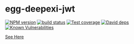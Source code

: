 # egg-deepexi-jwt

[![NPM version][npm-image]][npm-url]
[![build status][travis-image]][travis-url]
[![Test coverage][codecov-image]][codecov-url]
[![David deps][david-image]][david-url]
[![Known Vulnerabilities][snyk-image]][snyk-url]

[npm-image]: https://img.shields.io/npm/v/egg-jwt.svg?style=flat-square
[npm-url]: https://npmjs.org/package/egg-jwt
[travis-image]: https://img.shields.io/travis/okoala/egg-jwt.svg?style=flat-square
[travis-url]: https://travis-ci.org/okoala/egg-jwt
[codecov-image]: https://img.shields.io/codecov/c/github/okoala/egg-jwt.svg?style=flat-square
[codecov-url]: https://codecov.io/github/okoala/egg-jwt?branch=master
[david-image]: https://img.shields.io/david/okoala/egg-jwt.svg?style=flat-square
[david-url]: https://david-dm.org/okoala/egg-jwt
[snyk-image]: https://snyk.io/test/npm/egg-jwt/badge.svg?style=flat-square
[snyk-url]: https://snyk.io/test/npm/egg-jwt
[download-image]: https://img.shields.io/npm/dm/egg-jwt.svg?style=flat-square
[download-url]: https://npmjs.org/package/egg-jwt

[See Here](./README.md)
